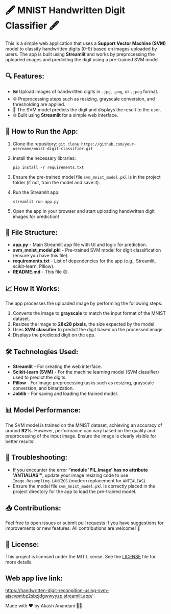  

🖋️ MNIST Handwritten Digit Classifier 🖋️
==========================================

This is a simple web application that uses a **Support Vector Machine (SVM)** model to classify handwritten digits (0-9) based on images uploaded by users. The app is built using **Streamlit** and works by preprocessing the uploaded images and predicting the digit using a pre-trained SVM model.

🔍 Features:
------------

*   🖼️ Upload images of handwritten digits in `.jpg`, `.png`, or `.jpeg` format.
*   ⚙️ Preprocessing steps such as resizing, grayscale conversion, and thresholding are applied.
*   🤖 The SVM model predicts the digit and displays the result to the user.
*   🌐 Built using **Streamlit** for a simple web interface.

🚀 How to Run the App:
----------------------

1.  Clone the repository: `git clone https://github.com/your-username/mnist-digit-classifier.git`
2.  Install the necessary libraries:
    
        pip install -r requirements.txt
    
3.  Ensure the pre-trained model file `svm_mnist_model.pkl` is in the project folder (if not, train the model and save it).
4.  Run the Streamlit app:
    
        streamlit run app.py
    
5.  Open the app in your browser and start uploading handwritten digit images for prediction!

📂 File Structure:
------------------

*   **app.py** - Main Streamlit app file with UI and logic for prediction.
*   **svm\_mnist\_model.pkl** - Pre-trained SVM model for digit classification (ensure you have this file).
*   **requirements.txt** - List of dependencies for the app (e.g., Streamlit, scikit-learn, Pillow).
*   **README.md** - This file 😊.

📈 How It Works:
----------------

The app processes the uploaded image by performing the following steps:

1.  Converts the image to **grayscale** to match the input format of the MNIST dataset.
2.  Resizes the image to **28x28 pixels**, the size expected by the model.
3.  Uses **SVM classifier** to predict the digit based on the processed image.
4.  Displays the predicted digit on the app.

🛠️ Technologies Used:
----------------------

*   **Streamlit** - For creating the web interface.
*   **Scikit-learn (SVM)** - For the machine learning model (SVM classifier) used to predict the digits.
*   **Pillow** - For image preprocessing tasks such as resizing, grayscale conversion, and binarization.
*   **Joblib** - For saving and loading the trained model.

📊 Model Performance:
---------------------

The SVM model is trained on the MNIST dataset, achieving an accuracy of around **92%**. However, performance can vary based on the quality and preprocessing of the input image. Ensure the image is clearly visible for better results!

📝 Troubleshooting:
-------------------

*   If you encounter the error **“module 'PIL.Image' has no attribute 'ANTIALIAS'”**, update your image resizing code to use `Image.Resampling.LANCZOS` (modern replacement for `ANTIALIAS`).
*   Ensure the model file `svm_mnist_model.pkl` is correctly placed in the project directory for the app to load the pre-trained model.

📥 Contributions:
-----------------

Feel free to open issues or submit pull requests if you have suggestions for improvements or new features. All contributions are welcome! 🙌

📄 License:
-----------

This project is licensed under the MIT License. See the [LICENSE](LICENSE) file for more details.

Web app live link:
-----------

https://handwritten-digit-recongition-using-svm-ajscvpmbz2sbzjdgwwyyzp.streamlit.app/


Made with ❤️ by Akash Anandani 👨‍💻
